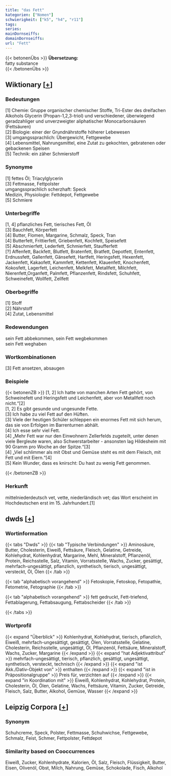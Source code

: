 ```yaml
---
title: "das Fett"
kategorien: ["Nomen"]
schwierigkeit: ["k5", "h4", "r11"]
tags:
series:
mainDornseiffs:
domainDornseiffs:
url: "Fett"
---
```


{{< betonenÜbs >}}
**Übersetzung:**  
fatty substance  
{{< /betonenÜbs >}}

## Wiktionary [[+](https://de.wiktionary.org/wiki/Fett)]

### Bedeutungen
[1] Chemie: Gruppe organischer chemischer Stoffe, Tri-Ester des dreifachen Alkohols Glycerin (Propan-1,2,3-triol) und verschiedener, überwiegend geradzahliger und unverzweigter aliphatischer Monocarbonsäuren (Fettsäuren)  
[2] Biologie: einer der Grundnährstoffe höherer Lebewesen  
[3] umgangssprachlich: Übergewicht, Fettgewebe  
[4] Lebensmittel, Nahrungsmittel, eine Zutat zu gekochten, gebratenen oder gebackenen Speisen  
[5] Technik: ein zäher Schmierstoff  

### Synonyme
[1] fettes Öl; Triacylglycerin  
[3] Fettmasse, Fettpolster  
umgangssprachlich scherzhaft: Speck  
Medizin, Physiologie: Fettdepot, Fettgewebe  
[5] Schmiere  

### Unterbegriffe
[1, 4] pflanzliches Fett, tierisches Fett, Öl  
[3] Bauchfett, Körperfett  
[4] Butter, Flomen, Margarine, Schmalz, Speck, Tran  
[4] Butterfett, Frittierfett, Griebenfett, Kochfett, Speisefett  
[5] Abschmierfett, Lederfett, Schmierfett, Staufferfett  
[?] Affenfett, Backfett, Blutfett, Bratenfett, Bratfett, Depotfett, Entenfett, Erdnussfett, Gallenfett, Gänsefett, Hartfett, Heringsfett, Hexenfett, Jackenfett, Kakaofett, Kammfett, Kettenfett, Klauenfett, Knochenfett, Kokosfett, Lagerfett, Leichenfett, Melkfett, Metallfett, Milchfett, Nierenfett,Organfett, Palmfett, Pflanzenfett, Rindsfett, Schuhfett, Schweinefett, Wollfett, Zellfett  

### Oberbegriffe
[1] Stoff  
[2] Nährstoff  
[4] Zutat, Lebensmittel  

### Redewendungen
sein Fett abbekommen, sein Fett wegbekommen  
sein Fett weghaben  

### Wortkombinationen
[3] Fett ansetzen, absaugen  

### Beispiele
{{< betonenZB >}}
[1, 2] Ich hatte von manchen Arten Fett gehört, von Schweinefett und Heringsfett und Leichenfett, aber von Metallfett noch nicht.“[2]  
[1, 2] Es gibt gesunde und ungesunde Fette.  
[3] Ich habe zu viel Fett auf den Hüften.  
[3] Viele der heutigen Schüler schleppen ein enormes Fett mit sich herum, das sie von Erfolgen im Barrenturnen abhält.  
[4] Ich esse sehr viel Fett.  
[4] „Mehr Fett war nur den Einwohnern Zellerfelds zugeteilt, unter denen viele Bergleute waren, also Schwerstarbeiter - ansonsten lag Hildesheim mit 90 Gramm pro Woche an der Spitze.“[3]  
[4] „Viel schlimmer als mit Obst und Gemüse steht es mit dem Fleisch, mit Fett und mit Eiern.“[4]  
[5] Kein Wunder, dass es knirscht: Du hast zu wenig Fett genommen.  

{{< /betonenZB >}}
### Herkunft
mittelniederdeutsch vet, vette, niederländisch vet; das Wort erscheint im Hochdeutschen erst im 15. Jahrhundert.[1]  



## dwds [[+](https://www.dwds.de/wb/Fett)]

### Wortinformation
{{< tabs "Dwds" >}}
{{< tab "Typische Verbindungen" >}}
Aminosäure, Butter, Cholesterin, Eiweiß, Fettsäure, Fleisch, Gelatine, Getreide, Kohlehydrat, Kohlenhydrat, Margarine, Mehl, Mineralstoff, Pflanzenöl, Protein, Reichsstelle, Salz, Vitamin, Vorratsstelle, Wachs, Zucker, gesättigt, mehrfach-ungesättigt, pflanzlich, synthetisch, tierisch, ungesättigt, versteckt, Öl, Ölen
{{< /tab >}}

{{< tab "alphabetisch vorangehend" >}}
Fetoskopie, Fetoskop, Fetopathie, Fetometrie, Fetographie
{{< /tab >}}

{{< tab "alphabetisch vorangehend" >}}
fett gedruckt, Fett-triefend, Fettablagerung, Fettabsaugung, Fettabscheider
{{< /tab >}}

{{< /tabs >}}

### Wortprofil
{{< expand "Überblick" >}} Kohlenhydrat, Kohlehydrat, tierisch, pflanzlich, Eiweiß, mehrfach-ungesättigt, gesättigt, Ölen, Vorratsstelle, Gelatine, Cholesterin, Reichsstelle, ungesättigt, Öl, Pflanzenöl, Fettsäure, Mineralstoff, Wachs, Zucker, Margarine {{< /expand >}}
{{< expand "hat Adjektivattribut" >}} mehrfach-ungesättigt, tierisch, pflanzlich, gesättigt, ungesättigt, synthetisch, versteckt, technisch {{< /expand >}}
{{< expand "ist Akk./Dativ-Objekt von" >}} enthalten {{< /expand >}}
{{< expand "ist in Präpositionalgruppe" >}} Preis für, verzichten auf {{< /expand >}}
{{< expand "in Koordination mit" >}} Eiweiß, Kohlenhydrat, Kohlehydrat, Protein, Cholesterin, Öl, Ölen, Gelatine, Wachs, Fettsäure, Vitamin, Zucker, Getreide, Fleisch, Salz, Butter, Alkohol, Gemüse, Wasser {{< /expand >}}

## Leipzig Corpora [[+](https://corpora.uni-leipzig.de/en/res?word=Fett&corpusId=deu_newscrawl-public_2018)]


### Synonym
Schuhcreme, Speck, Polster, Fettmasse, Schuhwichse, Fettgewebe, Schmalz, Feist, Schmer, Fettpolster, Fettdepot


### Similarity based on Cooccurrences
Eiweiß, Zucker, Kohlenhydrate, Kalorien, Öl, Salz, Fleisch, Flüssigkeit, Butter, Eisen, Olivenöl, Obst, Milch, Nahrung, Gemüse, Schokolade, Fisch, Alkohol

